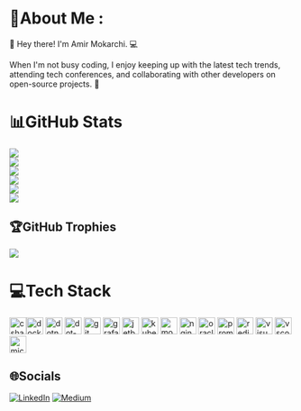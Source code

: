 # 💫About Me :
👋 Hey there! I'm Amir Mokarchi. 💻<br/>

When I'm not busy coding, I enjoy keeping up with the latest tech trends, attending tech conferences, and collaborating with other developers on open-source projects. 🚀

# 📊GitHub Stats 
<!--![](https://github-readme-stats.vercel.app/api?username=mokarchi&hide_title=false&hide_rank=false&show_icons=true&include_all_commits=true&count_private=true&disable_animations=false&theme=dracula&locale=en&hide_border=false)<br/>-->
![](https://github-readme-stats-mokarchis-projects.vercel.app/api/?username=mokarchi&show_icons=true&include_all_commits=true&count_private=true&theme=react&hide_border=true&hide_title=false&hide_rank=true&disable_animations=false&locale=en)<br/>
![](https://streak-stats.demolab.com?user=mokarchi&locale=en&mode=daily&theme=dracula&hide_border=false&border_radius=5)<br/>
![](https://github-readme-stats.vercel.app/api/top-langs?username=mokarchi&locale=en&hide_title=false&layout=compact&card_width=320&langs_count=5&theme=dracula&hide_border=false)<br/>
![](http://github-profile-summary-cards.vercel.app/api/cards/productive-time?username=mokarchi&theme=2077&card_width=320)<br/>
![](https://github-readme-activity-graph.vercel.app/graph?username=mokarchi&theme=redical&column=-1&row=1&margin-w=8&margin-h=8)<br/>
![](http://github-profile-summary-cards.vercel.app/api/cards/profile-details?username=mokarchi&theme=2077)<br/>

## 🏆GitHub Trophies
![](https://github-profile-trophy.vercel.app/?username=mokarchi&theme=dracula&no-frame=false&no-bg=false&margin-w=4)


# 💻Tech Stack
<img src="https://cdn.jsdelivr.net/gh/devicons/devicon/icons/csharp/csharp-original.svg" height="30" alt="csharp logo"  /><img src="https://cdn.jsdelivr.net/gh/devicons/devicon/icons/docker/docker-original.svg" height="30" alt="docker logo"  />
<img src="https://cdn.jsdelivr.net/gh/devicons/devicon/icons/dotnetcore/dotnetcore-original.svg" height="30" alt="dotnetcore logo"  />
<img src="https://cdn.jsdelivr.net/gh/devicons/devicon/icons/dot-net/dot-net-original.svg" height="30" alt="dot-net logo"  />
<img src="https://cdn.jsdelivr.net/gh/devicons/devicon/icons/git/git-original.svg" height="30" alt="git logo"  />
<img src="https://cdn.jsdelivr.net/gh/devicons/devicon/icons/grafana/grafana-original.svg" height="30" alt="grafana logo"  />
<img src="https://cdn.jsdelivr.net/gh/devicons/devicon/icons/jetbrains/jetbrains-original.svg" height="30" alt="jetbrains logo"  />
<img src="https://cdn.jsdelivr.net/gh/devicons/devicon/icons/kubernetes/kubernetes-plain.svg" height="30" alt="kubernetes logo"  />
<img src="https://cdn.jsdelivr.net/gh/devicons/devicon/icons/mongodb/mongodb-original.svg" height="30" alt="mongodb logo"  />
<img src="https://cdn.jsdelivr.net/gh/devicons/devicon/icons/nginx/nginx-original.svg" height="30" alt="nginx logo"  />
<img src="https://cdn.jsdelivr.net/gh/devicons/devicon/icons/oracle/oracle-original.svg" height="30" alt="oracle logo"  />
<img src="https://cdn.jsdelivr.net/gh/devicons/devicon/icons/prometheus/prometheus-original.svg" height="30" alt="prometheus logo"  />
<img src="https://cdn.jsdelivr.net/gh/devicons/devicon/icons/redis/redis-original.svg" height="30" alt="redis logo"  />
<img src="https://cdn.jsdelivr.net/gh/devicons/devicon/icons/visualstudio/visualstudio-plain.svg" height="30" alt="visualstudio logo"  />
<img src="https://cdn.jsdelivr.net/gh/devicons/devicon/icons/vscode/vscode-original.svg" height="30" alt="vscode logo"  />
<img src="https://cdn.jsdelivr.net/gh/devicons/devicon/icons/microsoftsqlserver/microsoftsqlserver-plain.svg" height="30" alt="microsoftsqlserver logo"  />

## 🌐Socials
[![LinkedIn](https://img.shields.io/static/v1?message=LinkedIn&logo=linkedin&label=&color=0077B5&logoColor=white&labelColor=&style=for-the-badge)](https://www.linkedin.com/in/amir-mokarchi/)
[![Medium](https://img.shields.io/static/v1?message=Medium&logo=medium&label=&color=12100E&logoColor=white&labelColor=&style=for-the-badge)](https://medium.com/@mokarchi/)
